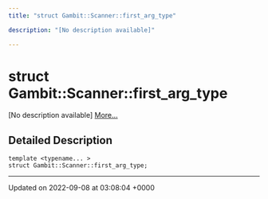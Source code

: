 ```yaml
---
title: "struct Gambit::Scanner::first_arg_type"

description: "[No description available]"

---
```


# struct Gambit::Scanner::first_arg_type



[No description available] [More...](#detailed-description)

## Detailed Description

```
template <typename... >
struct Gambit::Scanner::first_arg_type;
```

-------------------------------

Updated on 2022-09-08 at 03:08:04 +0000